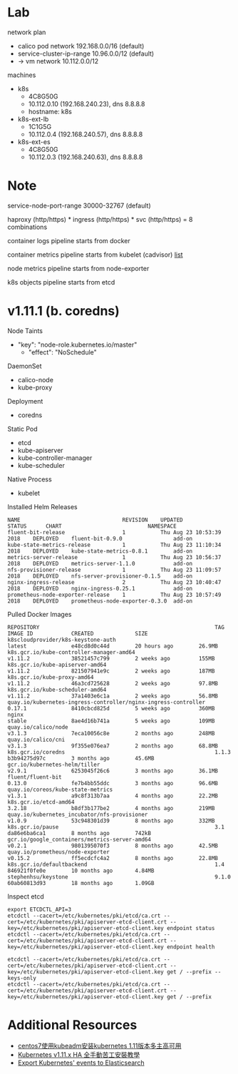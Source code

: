 # Lab

network plan

* calico pod network 192.168.0.0/16 (default)
* service-cluster-ip-range 10.96.0.0/12 (default)
* -> vm network 10.112.0.0/12

machines

* k8s
  * 4C8G50G
  * 10.112.0.10 (192.168.240.23), dns 8.8.8.8
  * hostname: k8s
* k8s-ext-lb
  * 1C1G5G
  * 10.112.0.4 (192.168.240.57), dns 8.8.8.8
* k8s-ext-es
  * 4C8G50G
  * 10.112.0.3 (192.168.240.63), dns 8.8.8.8

# Note

service-node-port-range 30000-32767 (default)

haproxy (http/https) * ingress (http/https) * svc (http/https) = 8 combinations

container logs pipeline starts from docker

container metrics pipeline starts from kubelet (cadvisor) [list](https://github.com/google/cadvisor/blob/master/docs/storage/prometheus.md)

node metrics pipeline starts from node-exporter

k8s objects pipeline starts from etcd

# v1.11.1 (b. coredns)

Node Taints

* "key": "node-role.kubernetes.io/master"
  * "effect": "NoSchedule"

DaemonSet

* calico-node
* kube-proxy

Deployment

* coredns

Static Pod

* etcd
* kube-apiserver
* kube-controller-manager
* kube-scheduler

Native Process

* kubelet

Installed Helm Releases

```
NAME                                REVISION    UPDATED                     STATUS      CHART                           NAMESPACE
fluent-bit-release                  1           Thu Aug 23 10:53:39 2018    DEPLOYED    fluent-bit-0.9.0                add-on   
kube-state-metrics-release          1           Thu Aug 23 11:10:34 2018    DEPLOYED    kube-state-metrics-0.8.1        add-on   
metrics-server-release              1           Thu Aug 23 10:56:37 2018    DEPLOYED    metrics-server-1.1.0            add-on   
nfs-provisioner-release             1           Thu Aug 23 11:09:57 2018    DEPLOYED    nfs-server-provisioner-0.1.5    add-on   
nginx-ingress-release               2           Thu Aug 23 10:40:47 2018    DEPLOYED    nginx-ingress-0.25.1            add-on   
prometheus-node-exporter-release    1           Thu Aug 23 10:57:49 2018    DEPLOYED    prometheus-node-exporter-0.3.0  add-on   
```

Pulled Docker Images

```
REPOSITORY                                                       TAG                 IMAGE ID            CREATED             SIZE
k8scloudprovider/k8s-keystone-auth                               latest              e48cd8d0c44d        20 hours ago        26.9MB
k8s.gcr.io/kube-controller-manager-amd64                         v1.11.2             38521457c799        2 weeks ago         155MB
k8s.gcr.io/kube-apiserver-amd64                                  v1.11.2             821507941e9c        2 weeks ago         187MB
k8s.gcr.io/kube-proxy-amd64                                      v1.11.2             46a3cd725628        2 weeks ago         97.8MB
k8s.gcr.io/kube-scheduler-amd64                                  v1.11.2             37a1403e6c1a        2 weeks ago         56.8MB
quay.io/kubernetes-ingress-controller/nginx-ingress-controller   0.17.1              8410cbcd825d        5 weeks ago         360MB
nginx                                                            stable              8ae4d16b741a        5 weeks ago         109MB
quay.io/calico/node                                              v3.1.3              7eca10056c8e        2 months ago        248MB
quay.io/calico/cni                                               v3.1.3              9f355e076ea7        2 months ago        68.8MB
k8s.gcr.io/coredns                                               1.1.3               b3b94275d97c        3 months ago        45.6MB
gcr.io/kubernetes-helm/tiller                                    v2.9.1              6253045f26c6        3 months ago        36.1MB
fluent/fluent-bit                                                0.13.0              fe7b4bb55ddc        3 months ago        96.6MB
quay.io/coreos/kube-state-metrics                                v1.3.1              a9c8f313b7aa        4 months ago        22.2MB
k8s.gcr.io/etcd-amd64                                            3.2.18              b8df3b177be2        4 months ago        219MB
quay.io/kubernetes_incubator/nfs-provisioner                     v1.0.9              53c948301d39        8 months ago        332MB
k8s.gcr.io/pause                                                 3.1                 da86e6ba6ca1        8 months ago        742kB
gcr.io/google_containers/metrics-server-amd64                    v0.2.1              9801395070f3        8 months ago        42.5MB
quay.io/prometheus/node-exporter                                 v0.15.2             ff5ecdcfc4a2        8 months ago        22.8MB
k8s.gcr.io/defaultbackend                                        1.4                 846921f0fe0e        10 months ago       4.84MB
stephenhsu/keystone                                              9.1.0               60ab60813d93        18 months ago       1.09GB
```

Inspect etcd

```
export ETCDCTL_API=3
etcdctl --cacert=/etc/kubernetes/pki/etcd/ca.crt --cert=/etc/kubernetes/pki/apiserver-etcd-client.crt --key=/etc/kubernetes/pki/apiserver-etcd-client.key endpoint status
etcdctl --cacert=/etc/kubernetes/pki/etcd/ca.crt --cert=/etc/kubernetes/pki/apiserver-etcd-client.crt --key=/etc/kubernetes/pki/apiserver-etcd-client.key endpoint health

etcdctl --cacert=/etc/kubernetes/pki/etcd/ca.crt --cert=/etc/kubernetes/pki/apiserver-etcd-client.crt --key=/etc/kubernetes/pki/apiserver-etcd-client.key get / --prefix --keys-only
etcdctl --cacert=/etc/kubernetes/pki/etcd/ca.crt --cert=/etc/kubernetes/pki/apiserver-etcd-client.crt --key=/etc/kubernetes/pki/apiserver-etcd-client.key get / --prefix
```
# Additional Resources

* [centos7使用kubeadm安装kubernetes 1.11版本多主高可用](https://www.kubernetes.org.cn/4256.html)
* [Kubernetes v1.11.x HA 全手動苦工安裝教學](https://kairen.github.io/2018/07/09/kubernetes/deploy/manual-v1.11/)
* [Export Kubernetes' events to Elasticsearch](https://github.com/alauda/event-exporter)
